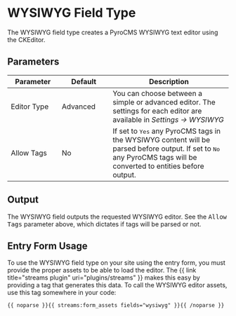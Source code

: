 # WYSIWYG Field Type

The WYSIWYG field type creates a PyroCMS WYSIWYG text editor using the CKEditor.

</div>
<div class="doc_content">
 
## Parameters
 
<table cellpadding="0" cellspacing="0" class="docs_table"> 
	<thead> 
		<tr> 
			<th width="100"> 
				Parameter</th> 
			<th width="100"> 
				Default</th> 
			<th> 
				Description</th> 
		</tr> 
	</thead> 
	<tbody> 
		<tr> 
			<td>Editor Type</td> 
			<td>Advanced</td> 
			<td>You can choose between a simple or advanced editor. The settings for each editor are available in <dfn>Settings &rarr; WYSIWYG</dfn></td> 
		</tr> 
		<tr> 
			<td>Allow Tags</td> 
			<td>No</td> 
			<td>If set to <samp>Yes</samp> any PyroCMS tags in the WYSIWYG content will be parsed before output. If set to <samp>No</samp> any PyroCMS tags will be converted to entities before output.</td> 
		</tr> 
</tbody> 
</table> 
 
## Output
 
The WYSIWYG field outputs the requested WYSIWYG editor. See the <samp>Allow Tags</samp> parameter above, which dictates if tags will be parsed or not.
 
## Entry Form Usage 
 
To use the WYSIWYG field type on your site using the entry form, you must provide the proper assets to be able to load the editor. The {{ link title="streams plugin" uri="plugins/streams" }} makes this easy by providing a tag that generates this data. To call the WYSIWYG editor assets, use this tag somewhere in your code:
 
	{{ noparse }}{{ streams:form_assets fields="wysiwyg" }}{{ /noparse }}